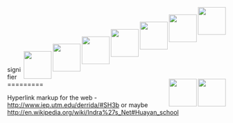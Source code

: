 <img src="https://github.com/silenter/signifier/raw/master/images/icon.png" width="64px" height="64px" align="right">
<br />
<img src="https://github.com/silenter/signifier/raw/master/images/icon.png" width="64px" height="64px" align="right">
<br />
<img src="https://github.com/silenter/signifier/raw/master/images/icon.png" width="64px" height="64px" align="right">
<br />
<img src="https://github.com/silenter/signifier/raw/master/images/icon.png" width="64px" height="64px" align="right">
<br />
<img src="https://github.com/silenter/signifier/raw/master/images/icon.png" width="64px" height="64px" align="right">
<br />
<img src="https://github.com/silenter/signifier/raw/master/images/icon.png" width="64px" height="64px" align="right">
<br />
<img src="https://github.com/silenter/signifier/raw/master/images/icon.png" width="64px" height="64px" align="right">
<br />
<img src="https://github.com/silenter/signifier/raw/master/images/icon.png" width="64px" height="64px" align="right">
<br />
<img src="https://github.com/silenter/signifier/raw/master/images/icon.png" width="64px" height="64px" align="right">
signifier
=========

Hyperlink markup for the web - http://www.iep.utm.edu/derrida/#SH3b or maybe http://en.wikipedia.org/wiki/Indra%27s_Net#Huayan_school
